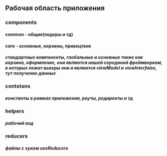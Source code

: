## Рабочая область приложения
### components
#### common - общие(лодеры и тд) 
#### core - основные, корзины, привецтвие
##### стандартные компоненты, глобальные и основные такие как корзина, оформление, они являются нашей серединой фреймворком, в которых лежат вьверы они и являются viewModel и viewInterfaise, тут получение данных
### contstans
##### константы в рамках приложения, роуты, редиректы и тд
### helpers
##### рабочий код
### reducers
##### файлы с хуком useReducers 